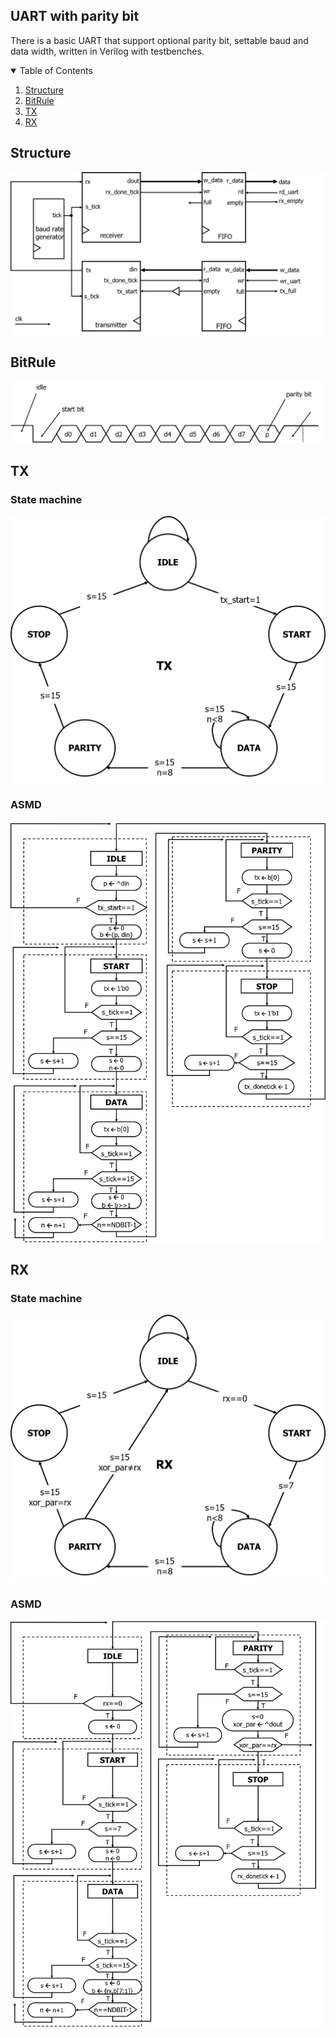 ## UART with parity bit
There is a basic UART that support optional parity bit, settable baud and data width, written in Verilog with testbenches.


<!-- TABLE OF CONTENTS -->
<details open="open">
  <summary>Table of Contents</summary>
   <ol>
    <li><a href="#Structure">Structure</a></li>
    <li><a href="#BitRule">BitRule</a></li>
    <li><a href="#TX">TX</a></li>
    <li><a href="#RX">RX</a></li>
  </ol>
</details>

## Structure
![Structure](img/structure.png)

## BitRule

![Structure](img/bit_rule.png)

## TX
### State machine
![Structure](img/TX_state_machine.png)
### ASMD
![Structure](img/TX.png)

## RX
### State machine
![Structure](img/RX_state_machine.png)
### ASMD
![Structure](img/RX.png)

